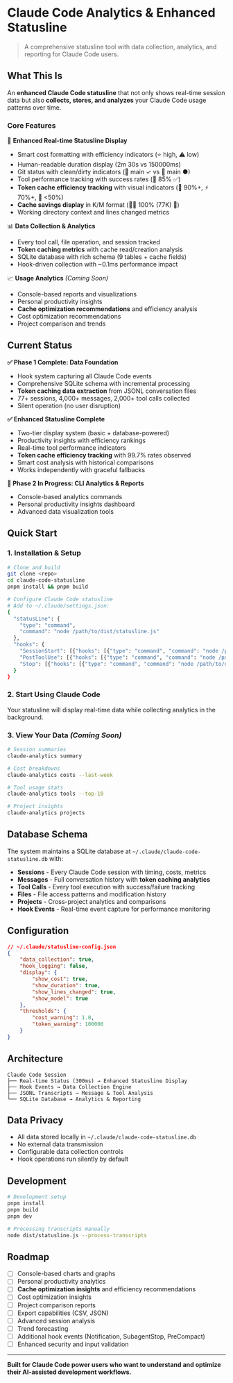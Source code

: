 # Claude Code Analytics & Enhanced Statusline

> A comprehensive statusline tool with data collection, analytics, and
> reporting for Claude Code users.

## What This Is

An **enhanced Claude Code statusline** that not only shows real-time
session data but also **collects, stores, and analyzes** your Claude
Code usage patterns over time.

### Core Features

🔄 **Enhanced Real-time Statusline Display**

- Smart cost formatting with efficiency indicators (⭐ high, ⚠️ low)
- Human-readable duration display (2m 30s vs 150000ms)
- Git status with clean/dirty indicators (🌿 main ✓ vs 🌿 main ●)
- Tool performance tracking with success rates (🔧 85% ✅)
- **Token cache efficiency tracking** with visual indicators (🚀 90%+,
  ⚡ 70%+, 🐌 <50%)
- **Cache savings display** in K/M format (🏃‍♂️ 100% (77K) 🚀)
- Working directory context and lines changed metrics

📊 **Data Collection & Analytics**

- Every tool call, file operation, and session tracked
- **Token caching metrics** with cache read/creation analysis
- SQLite database with rich schema (9 tables + cache fields)
- Hook-driven collection with ~0.1ms performance impact

📈 **Usage Analytics** _(Coming Soon)_

- Console-based reports and visualizations
- Personal productivity insights
- **Cache optimization recommendations** and efficiency analysis
- Cost optimization recommendations
- Project comparison and trends

## Current Status

**✅ Phase 1 Complete: Data Foundation**

- Hook system capturing all Claude Code events
- Comprehensive SQLite schema with incremental processing
- **Token caching data extraction** from JSONL conversation files
- 77+ sessions, 4,000+ messages, 2,000+ tool calls collected
- Silent operation (no user disruption)

**✅ Enhanced Statusline Complete**

- Two-tier display system (basic + database-powered)
- Productivity insights with efficiency rankings
- Real-time tool performance indicators
- **Token cache efficiency tracking** with 99.7% rates observed
- Smart cost analysis with historical comparisons
- Works independently with graceful fallbacks

**🚧 Phase 2 In Progress: CLI Analytics & Reports**

- Console-based analytics commands
- Personal productivity insights dashboard
- Advanced data visualization tools

## Quick Start

### 1. Installation & Setup

```bash
# Clone and build
git clone <repo>
cd claude-code-statusline
pnpm install && pnpm build

# Configure Claude Code statusline
# Add to ~/.claude/settings.json:
{
  "statusLine": {
    "type": "command",
    "command": "node /path/to/dist/statusline.js"
  },
  "hooks": {
    "SessionStart": [{"hooks": [{"type": "command", "command": "node /path/to/dist/statusline.js session_start"}]}],
    "PostToolUse": [{"hooks": [{"type": "command", "command": "node /path/to/dist/statusline.js post_tool_use"}]}],
    "Stop": [{"hooks": [{"type": "command", "command": "node /path/to/dist/statusline.js session_stop"}]}]
  }
}
```

### 2. Start Using Claude Code

Your statusline will display real-time data while collecting analytics
in the background.

### 3. View Your Data _(Coming Soon)_

```bash
# Session summaries
claude-analytics summary

# Cost breakdowns
claude-analytics costs --last-week

# Tool usage stats
claude-analytics tools --top-10

# Project insights
claude-analytics projects
```

## Database Schema

The system maintains a SQLite database at
`~/.claude/claude-code-statusline.db` with:

- **Sessions** - Every Claude Code session with timing, costs, metrics
- **Messages** - Full conversation history with **token caching
  analytics**
- **Tool Calls** - Every tool execution with success/failure tracking
- **Files** - File access patterns and modification history
- **Projects** - Cross-project analytics and comparisons
- **Hook Events** - Real-time event capture for performance monitoring

## Configuration

```json
// ~/.claude/statusline-config.json
{
	"data_collection": true,
	"hook_logging": false,
	"display": {
		"show_cost": true,
		"show_duration": true,
		"show_lines_changed": true,
		"show_model": true
	},
	"thresholds": {
		"cost_warning": 1.0,
		"token_warning": 100000
	}
}
```

## Architecture

```
Claude Code Session
├── Real-time Status (300ms) → Enhanced Statusline Display
├── Hook Events → Data Collection Engine
├── JSONL Transcripts → Message & Tool Analysis
└── SQLite Database → Analytics & Reporting
```

## Data Privacy

- All data stored locally in `~/.claude/claude-code-statusline.db`
- No external data transmission
- Configurable data collection controls
- Hook operations run silently by default

## Development

```bash
# Development setup
pnpm install
pnpm build
pnpm dev

# Processing transcripts manually
node dist/statusline.js --process-transcripts
```

## Roadmap

- [ ] Console-based charts and graphs
- [ ] Personal productivity analytics
- [ ] **Cache optimization insights** and efficiency recommendations
- [ ] Cost optimization insights
- [ ] Project comparison reports
- [ ] Export capabilities (CSV, JSON)
- [ ] Advanced session analysis
- [ ] Trend forecasting
- [ ] Additional hook events (Notification, SubagentStop, PreCompact)
- [ ] Enhanced security and input validation

---

**Built for Claude Code power users who want to understand and
optimize their AI-assisted development workflows.**
